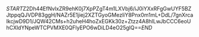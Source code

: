 $START$Z2Dh44EfNvlxZR9ehK0j7XpPZgT4m1LXVbj6/iJ0iYXxRFgGwUYF5BZJtppqQJVDP83ggH/NAZr5E1jiej2XZTGyoGMezliY8Pnx0m1mL+DdL/7gnXrcaIkcjwD9D1/JQW42CMs+h2uheH4hoZxEGKk30z+Ztzz4A8hlLwJbCCC6eoUhCXldYNpeWTCPVMXE0QFlyEPO6wDiLD4eO25glQ==$END$